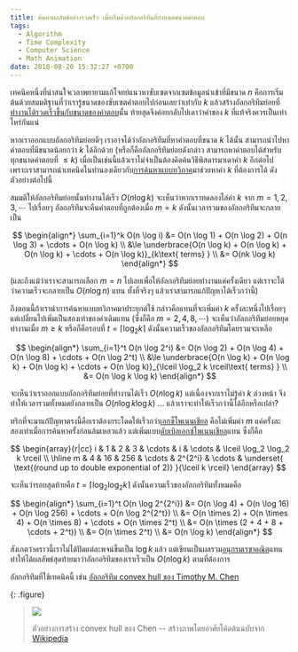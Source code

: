 ```yaml
---
title: ค้นหาผลลัพธ์อย่างรวดเร็ว เมื่อเริ่มด้วยอัลกอริทึมที่กำหนดขนาดคำตอบ
tags:
  - Algorithm
  - Time Complexity
  - Computer Science
  - Math Animation
date: 2018-08-20 15:32:27 +0700
---
```


เทคนิคหนึ่งที่น่าสนใจเวลาพยายามแก้โจทย์แนวหาซับเซตจากเซตข้อมูลนำเข้าที่มีขนาด $n$ คือการเริ่มต้นด้วยสมมติฐานที่ว่าเรารู้ขนาดของซับเซตคำตอบไปก่อนเลยว่าเท่ากับ $k$ แล้วสร้างอัลกอริทึมย่อยที่[ทำงานได้รวดเร็วขึ้นกับขนาดของคำตอบ][output sensitive]นั้น ท้ายสุดจึงค่อยกลับไปเดาว่าค่าของ $k$ ที่แท้จริงควรเป็นเท่าไหร่กันแน่

หากเราออกแบบอัลกอริทึมย่อยดีๆ เราอาจได้ว่าอัลกอริทึมที่หาคำตอบที่ขนาด $k$ ได้นั้น สามารถนำไปหาคำตอบที่มีขนาดน้อยกว่า $k$ ได้อีกด้วย (หรือก็คืออัลกอริทึมย่อยดังกล่าว สามารถหาคำตอบได้สำหรับทุกขนาดคำตอบที่ $\le k$) เมื่อเป็นเช่นนี้แล้วเราไม่จำเป็นต้องคิดค้นวิธีพิสดารมาเดาค่า $k$ อีกต่อไป เพราะเราสามารถนำเทคนิคในทำนองเดียวกับ[การค้นหาแบบทวิภาค][binary search]มาช่วยหาค่า $k$ ที่ต้องการได้ ดังตัวอย่างต่อไปนี้

สมมติให้อัลกอริทึมย่อยนั้นทำงานได้เร็ว $O(n \log k)$ จะเห็นว่าหากเราทดลองไล่ค่า $k$ จาก $m=1,2,3,\cdots$ ไปเรื่อยๆ อัลกอริทึมจะคืนคำตอบที่ถูกต้องเมื่อ $m=k$ ดังนั้นเวลารวมของอัลกอริทึมจะกลายเป็น

$$
\begin{align*}
\sum_{i=1}^k O(n \log i)
&= O(n \log 1) + O(n \log 2) + O(n \log 3) + \cdots + O(n \log k) \\
&\le \underbrace{O(n \log k) + O(n \log k) + O(n \log k) + \cdots + O(n \log k)}_{k\text{ terms} } \\
&= O(nk \log k)
\end{align*}
$$

(และถึงแม้ว่าเราจะสามารถเลือก $m=n$ ไปเลยเพื่อให้อัลกอริทึมย่อยทำงานแค่ครั้งเดียว แต่เราจะได้ว่าความเร็วจะกลายเป็น $O(n \log n)$ แทน ทั้งที่จริงๆ แล้วเราสามารถแก้ปัญหาได้เร็วกว่านี้)

ถึงตอนนี้ถ้าเรานำการค้นหาแบบทวิภาคมาประยุกต์ใช้ กล่าวคือแทนที่จะเพิ่มค่า $k$ ครั้งละหนึ่งไปเรื่อยๆ แต่เปลี่ยนไปเพิ่มเป็นสองเท่าของค่าเดิมแทน (ซึ่งก็คือ $m=2,4,8,\cdots$) จะเห็นว่าอัลกอริทึมย่อยหยุดทำงานเมื่อ $m \ge k$ หรือก็คือรอบที่ $t = \lceil \log_2 k \rceil$ ดังนั้นความเร็วของอัลกอริทึมโดยรวมจะเหลือ

$$
\begin{align*}
\sum_{i=1}^t O(n \log 2^i)
&= O(n \log 2) + O(n \log 4) + O(n \log 8) + \cdots + O(n \log 2^t) \\
&\le \underbrace{O(n \log k) + O(n \log k) + O(n \log k) + \cdots + O(n \log k)}_{\lceil \log_2 k \rceil\text{ terms} } \\
&= O(n \log k \log k)
\end{align*}
$$

จะเห็นว่าเราออกแบบอัลกอริทึมย่อยที่ทำงานได้เร็ว $O(n \log k)$ แต่เนื่องจากเราไม่รู้ค่า $k$ ล่วงหน้า จึงทำให้เวลารวมทั้งหมดยังกลายเป็น $O(n \log k \log k)$ ... แล้วเราจะทำให้เร็วกว่านี้ได้อีกหรือเปล่า?

ทริกที่จะมาแก้ปัญหาตรงนี้คือเราต้องกระโดดให้เร็วกว่า[เอกซ็โพเนนเชียล][exponential] คือไม่เพิ่มค่า $m$ แค่ครั้งละสองเท่าเมื่อการค้นหาครั้งก่อนล้มเหลวแล้ว แต่เพิ่มแบบ[ดับเบิลเอกซ์โพเนนเชียล][double exponential]แทน ซึ่งก็คือ

$$
\begin{array}{r|cc}
i & 1 &  2 &   3 & \cdots &       i & \cdots & \lceil \log_2 \log_2 k \rceil \\
\hline
m & 4 & 16 & 256 & \cdots & 2^{2^i} & \cdots & \underset{ \text{(round up to double exponential of 2)} }{\lceil k \rceil}
\end{array}
$$

จะเห็นว่ารอบสุดท้ายคือ $t = \lceil \log_2 \log_2 k \rceil$ ดังนั้นความเร็วของอัลกอริทึมทั้งหมดคือ

$$
\begin{align*}
\sum_{i=1}^t O(n \log 2^{2^i})
&= O(n \log 4) + O(n \log 16) + O(n \log 256) + \cdots + O(n \log 2^{2^t}) \\
&= O(n \times 2) + O(n \times 4) + O(n \times 8) + \cdots + O(n \times 2^t) \\
&= O(n \times (2 + 4 + 8 + \cdots + 2^t)) \\
&= O(n \times 2^t) \\
&= O(n \log k)
\end{align*}
$$

สังเกตว่าคราวนี้เราไม่ได้ปัดแต่ละพจน์ขึ้นเป็น $\log k$ แล้ว แต่เขียนเป็นผลรวม[อนุกรมเรขาคณิต][geometric series]แทน ทำให้ได้ผลลัพธ์สุดท้ายมาว่าอัลกอริทึมของเราเร็วเป็น $O(n \log k)$ ตามที่ต้องการ

อัลกอริทึมที่ใช้เทคนิคนี้ เช่น [อัลกอริทึม convex hull ของ Timothy M. Chen][chen's algo]

{: .figure}
> ![](/images/algorithm/misc/convex-hull-chen.gif)
>
> ตัวอย่างการสร้าง convex hull ของ Chen -- สร้างภาพโดยอาศัยโค้ดต้นฉบับจาก [Wikipedia][chen's algo animation]


[output sensitive]: //en.wikipedia.org/wiki/Output-sensitive_algorithm
[binary search]: //en.wikipedia.org/wiki/Binary_search_algorithm
[exponential]: //en.wikipedia.org/wiki/Exponentiation
[double exponential]: //en.wikipedia.org/wiki/Double_exponential_function
[geometric series]: //en.wikipedia.org/wiki/Geometric_series
[chen's algo]: //en.wikipedia.org/wiki/Chan%27s_algorithm
[chen's algo animation]: //en.wikipedia.org/wiki/File:ChanAlgDemo.gif
